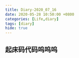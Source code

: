 ```yaml
---
title: Diary-2020_07_16
date: 2020-05-28 10:50:00 +0800
categories: [Life,diary]
tags: [diary]
hide: true
---
```


## 起床码代码呜呜呜